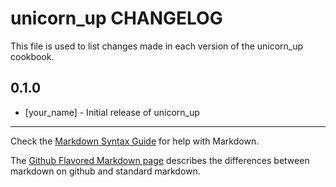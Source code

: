 unicorn_up CHANGELOG
====================

This file is used to list changes made in each version of the unicorn_up cookbook.

0.1.0
-----
- [your_name] - Initial release of unicorn_up

- - -
Check the [Markdown Syntax Guide](http://daringfireball.net/projects/markdown/syntax) for help with Markdown.

The [Github Flavored Markdown page](http://github.github.com/github-flavored-markdown/) describes the differences between markdown on github and standard markdown.
